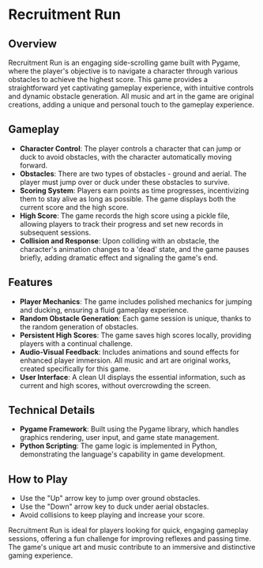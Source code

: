 # Recruitment Run

## Overview
Recruitment Run is an engaging side-scrolling game built with Pygame, where the player's objective is to navigate a character through various obstacles to achieve the highest score. This game provides a straightforward yet captivating gameplay experience, with intuitive controls and dynamic obstacle generation. All music and art in the game are original creations, adding a unique and personal touch to the gameplay experience.

## Gameplay
- **Character Control**: The player controls a character that can jump or duck to avoid obstacles, with the character automatically moving forward.
- **Obstacles**: There are two types of obstacles - ground and aerial. The player must jump over or duck under these obstacles to survive.
- **Scoring System**: Players earn points as time progresses, incentivizing them to stay alive as long as possible. The game displays both the current score and the high score.
- **High Score**: The game records the high score using a pickle file, allowing players to track their progress and set new records in subsequent sessions.
- **Collision and Response**: Upon colliding with an obstacle, the character's animation changes to a 'dead' state, and the game pauses briefly, adding dramatic effect and signaling the game's end.

## Features
- **Player Mechanics**: The game includes polished mechanics for jumping and ducking, ensuring a fluid gameplay experience.
- **Random Obstacle Generation**: Each game session is unique, thanks to the random generation of obstacles.
- **Persistent High Scores**: The game saves high scores locally, providing players with a continual challenge.
- **Audio-Visual Feedback**: Includes animations and sound effects for enhanced player immersion. All music and art are original works, created specifically for this game.
- **User Interface**: A clean UI displays the essential information, such as current and high scores, without overcrowding the screen.

## Technical Details
- **Pygame Framework**: Built using the Pygame library, which handles graphics rendering, user input, and game state management.
- **Python Scripting**: The game logic is implemented in Python, demonstrating the language's capability in game development.

## How to Play
- Use the "Up" arrow key to jump over ground obstacles.
- Use the "Down" arrow key to duck under aerial obstacles.
- Avoid collisions to keep playing and increase your score.

Recruitment Run is ideal for players looking for quick, engaging gameplay sessions, offering a fun challenge for improving reflexes and passing time. The game's unique art and music contribute to an immersive and distinctive gaming experience.
